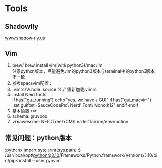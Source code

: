 # Tools

## Shadowfly
www.shadow-fly.us

## Vim
1. brew/ brew install vim(with python3)/macvim\
  注意python版本，尽量避免vim的python3版本与terminal中的python3版本不一致
2. 参考spacevim配置：
3. .vimrc/Vundle
  :source % // 重新加载.vimrc
4. install Nerd fonts\
  if has("gui_running")
    echo "yes, we have a GUI"
    if has("gui_macvim")
      :set guifont=SauceCodePro\ Nerd\ Font\ Mono:h12"
    endif
  endif
5. 基本设置:set...
6. schema: gruvbox
7. vimawesome:
  NERDTree/YCM/Leaderf/airline/easymotion

## 常见问题：python版本
:pythonx import sys; print(sys.path)
$ /usr/local/opt/python@3.10/Frameworks/Python.framework/Versions/3.10/bin/pip3 install --user pynvim
